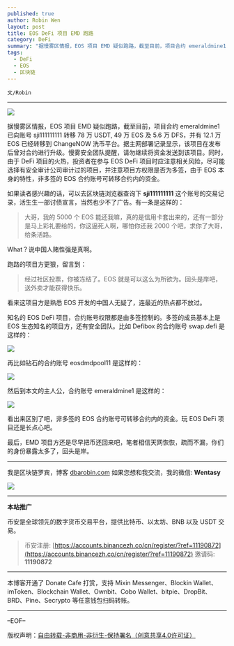```yaml
---
published: true
author: Robin Wen
layout: post
title: EOS DeFi 项目 EMD 跑路
category: DeFi
summary: "据慢雾区情报，EOS 项目 EMD 疑似跑路，截至目前，项目合约 emeraldmine1 已向账号 sji111111111 转移 78 万 USDT, 49 万 EOS 及 5.6 万 DFS，并有 12.1 万 EOS 已经转移到 ChangeNOW 洗币平台。据主网部署记录显示，该项目在发布后曾对合约进行升级。慢雾安全团队提醒，请勿继续将资金发送到该项目。同时，由于 DeFi 项目的火热，投资者在参与 EOS DeFi 项目时应注意相关风险，尽可能选择有安全审计公司审计过的项目，并注意项目方权限是否为多签，由于 EOS 本身的特性，非多签的 EOS 合约账号可转移合约内的资金。"
tags:
  - DeFi
  - EOS
  - 区块链
---
```


`文/Robin`

***

![](https://cdn.dbarobin.com/4uj5xfg.png)

据慢雾区情报，EOS 项目 EMD 疑似跑路，截至目前，项目合约 emeraldmine1 已向账号 sji111111111 转移 78 万 USDT, 49 万 EOS 及 5.6 万 DFS，并有 12.1 万 EOS 已经转移到 ChangeNOW 洗币平台。据主网部署记录显示，该项目在发布后曾对合约进行升级。慢雾安全团队提醒，请勿继续将资金发送到该项目。同时，由于 DeFi 项目的火热，投资者在参与 EOS DeFi 项目时应注意相关风险，尽可能选择有安全审计公司审计过的项目，并注意项目方权限是否为多签，由于 EOS 本身的特性，非多签的 EOS 合约账号可转移合约内的资金。

如果读者感兴趣的话，可以去区块链浏览器查询下 **sji111111111** 这个账号的交易记录，活生生一部讨债宣言，当然也少不了广告。有一条是这样的：

> 大哥，我的 5000 个 EOS 能还我嘛，真的是信用卡套出来的，还有一部分是马上彩礼要给的，你这逼死人啊，哪怕你还我 2000 个吧，求你了大哥，给条活路。

What？说中国人赌性强是真啊。

跑路的项目方更狠，留言到：

> 经过社区投票，你被冻结了。EOS 就是可以这么为所欲为。回头是岸吧，送外卖才能获得快乐。

看来这项目方是熟悉 EOS 开发的中国人无疑了，连最近的热点都不放过。

知名的 EOS DeFi 项目，合约账号权限都是由多签控制的。多签的成员基本上是 EOS 生态知名的项目方，还有安全团队。比如 Defibox 的合约账号 swap.defi 是这样的：

![](https://cdn.dbarobin.com/j2tq3mb.png)

再比如钻石的合约账号 eosdmdpool11 是这样的：

![](https://cdn.dbarobin.com/yqdwsdl.png)

然后到本文的主人公，合约账号 emeraldmine1 是这样的：

![](https://cdn.dbarobin.com/tuowcri.png)

看出来区别了吧，非多签的 EOS 合约账号可转移合约内的资金。玩 EOS DeFi 项目还是长点心吧。

最后，EMD 项目方还是尽早把币还回来吧，笔者相信天网恢恢，疏而不漏，你们的身份暴露太多了，回头是岸。

***

我是区块链罗宾，博客 [dbarobin.com](https://dbarobin.com/)
如果您想和我交流，我的微信: **Wentasy**

![](https://cdn.dbarobin.com/v4yywe2.png)

***

**本站推广**

币安是全球领先的数字货币交易平台，提供比特币、以太坊、BNB 以及 USDT 交易。

> 币安注册: [https://accounts.binancezh.co/cn/register/?ref=11190872](https://accounts.binancezh.co/cn/register/?ref=11190872)
> 邀请码: **11190872**

***

本博客开通了 Donate Cafe 打赏，支持 Mixin Messenger、Blockin Wallet、imToken、Blockchain Wallet、Ownbit、Cobo Wallet、bitpie、DropBit、BRD、Pine、Secrypto 等任意钱包扫码转账。

<center>
    <div class="--donate-button"
         data-button-id="f8b9df0d-af9a-460d-8258-d3f435445075"
    ></div>
</center>

***

–EOF–

版权声明：[自由转载-非商用-非衍生-保持署名（创意共享4.0许可证）](http://creativecommons.org/licenses/by-nc-nd/4.0/deed.zh)